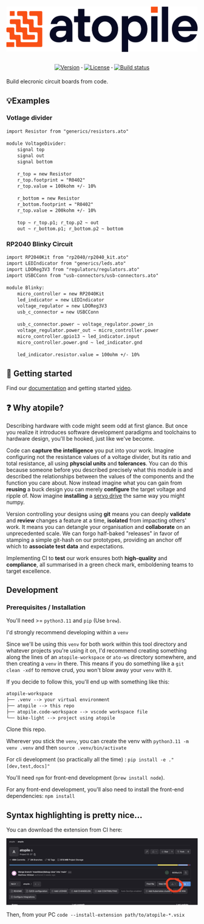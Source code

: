 <h1 align="center">
    <br>
        <img src="docs/assets/logo-with-text.png" alt="Logo atopile" title="Logo atopile" />
    <br>
</h1>

<div align="center">
    <a href="#">
        <img src="https://img.shields.io/pypi/v/atopile.svg" alt="Version" style="vertical-align:top; margin:6px 4px">
    </a>
    <a href="#">
        <img src="https://img.shields.io/github/license/atopile/atopile.svg" alt="License" style="vertical-align:top; margin:6px 4px">
    </a>
    <a href="#">
        <img src="https://github.com/atopile/atopile/actions/workflows/ci.yml/badge.svg" alt="Build status" style="vertical-align:top; margin:6px 4px">
    </a>
</div>

Build elecronic circuit boards from code.

## 💡Examples

### Votlage divider
```ato
import Resistor from "generics/resistors.ato"

module VoltageDivider:
    signal top
    signal out
    signal bottom

    r_top = new Resistor
    r_top.footprint = "R0402"
    r_top.value = 100kohm +/- 10%

    r_bottom = new Resistor
    r_bottom.footprint = "R0402"
    r_top.value = 200kohm +/- 10%

    top ~ r_top.p1; r_top.p2 ~ out
    out ~ r_bottom.p1; r_bottom.p2 ~ bottom
```

### RP2040 Blinky Circuit
```ato
import RP2040Kit from "rp2040/rp2040_kit.ato"
import LEDIndicator from "generics/leds.ato"
import LDOReg3V3 from "regulators/regulators.ato"
import USBCConn from "usb-connectors/usb-connectors.ato"

module Blinky:
    micro_controller = new RP2040Kit
    led_indicator = new LEDIndicator
    voltage_regulator = new LDOReg3V3
    usb_c_connector = new USBCConn

    usb_c_connector.power ~ voltage_regulator.power_in
    voltage_regulator.power_out ~ micro_controller.power
    micro_controller.gpio13 ~ led_indicator.input
    micro_controller.power.gnd ~ led_indicator.gnd

    led_indicator.resistor.value = 100ohm +/- 10%
```

## 🔨 Getting started

Find our [documentation](https://atopile.io/getting-started/) and getting started [video](https://www.youtube.com/watch?v=7aeZLlA_VYA).

## ❓ Why atopile?

Describing hardware with code might seem odd at first glance. But once you realize it introduces software development paradigms and toolchains to hardware design, you'll be hooked, just like we've become.

Code can **capture the intelligence** you put into your work. Imagine configuring not the resistance values of a voltage divider, but its ratio and total resistance, all using **physcial units** and **tolerances**. You can do this because someone before you described precisely what this module is and described the relationships between the values of the components and the function you care about. Now instead imagine what you can gain from **reusing** a buck design you can merely **configure** the target voltage and ripple of. Now imagine **installing** a [servo drive](https://github.com/atopile/spin-servo-drive) the same way you might numpy.

Version controlling your designs using **git** means you can deeply **validate** and **review** changes a feature at a time, **isolated** from impacting others' work. It means you can detangle your organisation and **collaborate** on an unprecedented scale. We can forgo half-baked "releases" in favor of stamping a simple git-hash on our prototypes, providing an anchor off which to **associate test data** and expectations.

Implementing CI to **test** our work ensures both **high-quality** and **compliance**, all summarised in a green check mark, emboldening teams to target excellence.


## Development
### Prerequisites / Installation

You'll need >= `python3.11` and `pip` (Use `brew`).

I'd strongly recommend developing within a `venv`

Since we'll be using this `venv` for both work within this tool directory and whatever projects you're using it on, I'd recommend creating something along the lines of an `atopile-workspace` or `ato-ws` directory somewhere, and then creating a `venv` in there. This means if you do something like a `git clean -xdf` to remove crud, you won't blow away your `venv` with it.

If you decide to follow this, you'll end up with something like this:

```
atopile-workspace
├── .venv --> your virtual environment
├── atopile --> this repo
├── atopile.code-workspace --> vscode workspace file
└── bike-light --> project using atopile
```

Clone this repo.

Wherever you stick the `venv`, you can create the venv with  `python3.11 -m venv .venv` and then `source .venv/bin/activate`

For cli development (so practically all the time) : `pip install -e ."[dev,test,docs]"`

You'll need `npm` for front-end development (`brew install node`).

For any front-end development, you'll also need to install the front-end dependencies: `npm install`


## Syntax highlighting is pretty nice...

You can download the extension from CI here:

![download-artifacts](docs/images/download-artifacts.png)

Then, from your PC `code --install-extension path/to/atopile-*.vsix`
